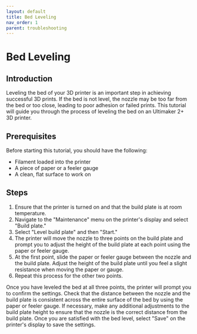 ```yaml
---
layout: default
title: Bed Leveling 
nav_order: 1
parent: troubleshooting
---
```


# Bed Leveling

## Introduction
Leveling the bed of your  3D printer is an important step in achieving successful 3D prints. If the bed is not level, the nozzle may be too far from the bed or too close, leading to poor adhesion or failed prints. This tutorial will guide you through the process of leveling the bed on an Ultimaker 2+ 3D printer.

## Prerequisites
Before starting this tutorial, you should have the following:

- Filament loaded into the printer
- A piece of paper or a feeler gauge
- A clean, flat surface to work on

## Steps
1. Ensure that the printer is turned on and that the build plate is at room temperature.
2. Navigate to the "Maintenance" menu on the printer's display and select "Build plate."
3. Select "Level build plate" and then "Start."
4. The printer will move the nozzle to three points on the build plate and prompt you to adjust the height of the build plate at each point using the paper or feeler gauge.
5. At the first point, slide the paper or feeler gauge between the nozzle and the build plate. Adjust the height of the build plate until you feel a slight resistance when moving the paper or gauge.
6. Repeat this process for the other two points.

Once you have leveled the bed at all three points, the printer will prompt you to confirm the settings.
Check that the distance between the nozzle and the build plate is consistent across the entire surface of the bed by using the paper or feeler gauge.
If necessary, make any additional adjustments to the build plate height to ensure that the nozzle is the correct distance from the build plate.
Once you are satisfied with the bed level, select "Save" on the printer's display to save the settings.

